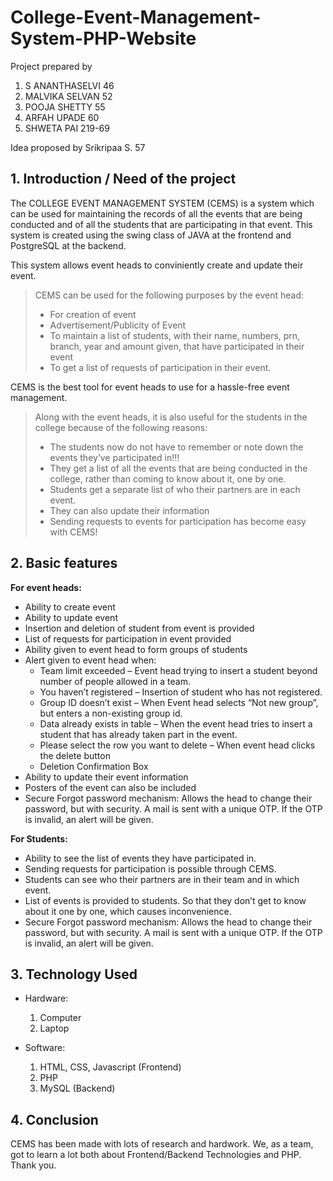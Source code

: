 # College-Event-Management-System-PHP-Website

Project prepared by

1. S ANANTHASELVI 46
2. MALVIKA SELVAN 52
3. POOJA SHETTY 55
4. ARFAH UPADE 60
5. SHWETA PAI 219-69

Idea proposed by Srikripaa S. 57

## 1. Introduction / Need of the project
The COLLEGE EVENT MANAGEMENT SYSTEM (CEMS) is a system which can be used for maintaining the records of all the events that are being conducted and of all the students that are participating in that event. This system is created using the swing class of JAVA at the frontend and PostgreSQL at the backend.

This system allows event heads to conviniently create and update their event.

>CEMS can be used for the following purposes by the event head:
>- For creation of event
>- Advertisement/Publicity of Event
>- To maintain a list of students, with their name, numbers, prn, branch, year and amount given, that have participated in their event
>- To get a list of requests of participation in their event.

CEMS is the best tool for event heads to use for a hassle-free event management.

>Along with the event heads, it is also useful for the students in the college because of the following reasons:
>- The students now do not have to remember or note down the events they’ve participated in!!!
>- They get a list of all the events that are being conducted in the college, rather than coming to know about it, one by one.
>- Students get a separate list of who their partners are in each event.
>- They can also update their information
>- Sending requests to events for participation has become easy with CEMS!

## 2. Basic features
**For event heads:**
- Ability to create event
- Ability to update event
- Insertion and deletion of student from event is provided
- List of requests for participation in event provided
- Ability given to event head to form groups of students
- Alert given to event head when:
  - Team limit exceeded – Event head trying to insert a student beyond number of people allowed in a team.
  - You haven’t registered – Insertion of student who has not registered.
  - Group ID doesn’t exist – When Event head selects “Not new group”, but enters a non-existing group id.
  - Data already exists in table – When the event head tries to insert a student that has already taken part in the event.
  - Please select the row you want to delete – When event head clicks the delete button
  - Deletion Confirmation Box
- Ability to update their event information
- Posters of the event can also be included
- Secure Forgot password mechanism: Allows the head to change their password, but with security. A mail is sent with a unique OTP. If the OTP is invalid, an alert will be given.

**For Students:**
- Ability to see the list of events they have participated in.
- Sending requests for participation is possible through CEMS.
- Students can see who their partners are in their team and in which event.
- List of events is provided to students. So that they don’t get to know about it one by one, which causes inconvenience.
- Secure Forgot password mechanism: Allows the head to change their password, but with security. A mail is sent with a unique OTP. If the OTP is invalid, an alert will be given.

## 3. Technology Used

- Hardware:
  1. Computer
  2. Laptop

- Software:
  1. HTML, CSS, Javascript (Frontend)
  2. PHP
  3. MySQL (Backend)

## 4. Conclusion

CEMS has been made with lots of research and hardwork. We, as a team, got to learn a lot both about Frontend/Backend Technologies and PHP. Thank you.
